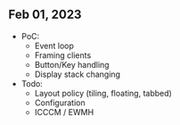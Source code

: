 ## Feb 01, 2023
- PoC:
    + Event loop
    + Framing clients
    + Button/Key handling
    + Display stack changing
- Todo:
    + Layout policy (tiling, floating, tabbed)
    + Configuration
    + ICCCM / EWMH 

